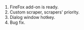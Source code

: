 1. FireFox add-on is ready.
2. Custom scraper, scrapers' priority.
3. Dialog window hotkey.
4. Bug fix.
